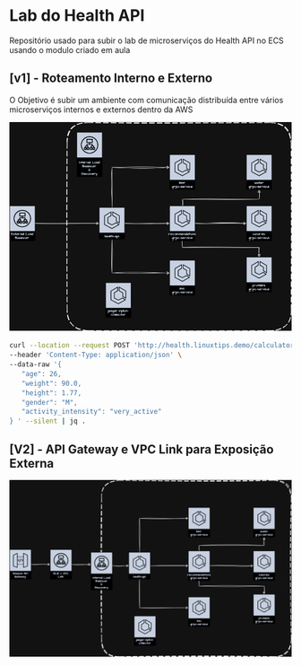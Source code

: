 # Lab do Health API
Repositório usado para subir o lab de microserviços do Health API no ECS usando o modulo criado em aula

## [v1] - Roteamento Interno e Externo

O Objetivo é subir um ambiente com comunicação distribuída entre vários microserviços internos e externos dentro da AWS 

![v1](.github/assets/health-api.png)

```bash
curl --location --request POST 'http://health.linuxtips.demo/calculator' \
--header 'Content-Type: application/json' \
--data-raw '{ 
   "age": 26,
   "weight": 90.0,
   "height": 1.77,
   "gender": "M", 
   "activity_intensity": "very_active"
} ' --silent | jq .
```

## [V2] - API Gateway e VPC Link para Exposição Externa

![v2](.github/assets/health-api-gateway.png)